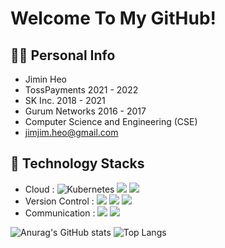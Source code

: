 # Welcome To My GitHub!

## 🙋‍♂️ Personal Info

- Jimin Heo
- TossPayments 2021 - 2022
- SK Inc. 2018 - 2021
- Gurum Networks 2016 - 2017
- Computer Science and Engineering (CSE)
- jimjim.heo@gmail.com

## 🔨 Technology Stacks

- Cloud : ![Kubernetes](https://img.shields.io/badge/kubernetes-%23326ce5.svg?style=for-the-badge&logo=kubernetes&logoColor=white)
  <span><img src="https://img.shields.io/badge/AWS-232f3e?style=flat&logo=amazon-aws&logoColor=white"/></span>
  <span><img src="https://img.shields.io/badge/Docker-2496ED?style=flat&logo=docker&logoColor=white"/></span>
- Version Control : <span><img src="https://img.shields.io/badge/Git-f05032?style=flat&logo=git&logoColor=white"/></span>
  <span><img src="https://img.shields.io/badge/GitHub-181717?style=flat&logo=github&logoColor=white"/></span>
  <span><img src="https://img.shields.io/badge/Bitbucket-0052cc?style=flat&logo=bitbucket&logoColor=white"/></span><br/>
- Communication : <span><img src="https://img.shields.io/badge/Jira-0052cc?style=flat&logo=jira&logoColor=white"/></span>
  <span><img src="https://img.shields.io/badge/Confluence-0052cc?style=flat&logo=confluence&logoColor=white"/></span>
  
![Anurag's GitHub stats](https://github-readme-stats-sand-six-91.vercel.app/api?username=hjimjim&show_icons=true&count_private=true&line_height=24&theme=dracula&hide=stars)
![Top Langs](https://github-readme-stats-sand-six-91.vercel.app/api/top-langs/?username=hjimjim&layout=compact&theme=dracula)

